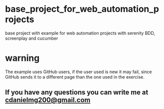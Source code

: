 # base_project_for_web_automation_projects
base project with example for web automation projects with serenity BDD, screenplay and cucumber

# warning
The example uses GitHub users, if the user used is new it may fail, since GitHub sends it to a different page than the one used in the exercise.

## If you have any questions you can write me at cdanielmg200@gmail.com
